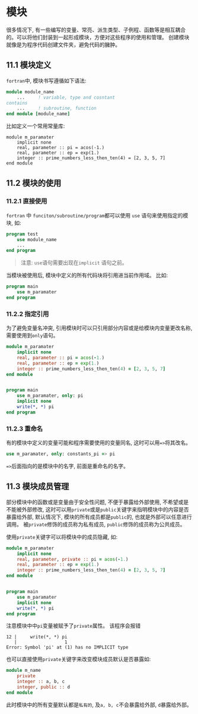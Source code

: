 # 模块

很多情况下, 有一些编写的变量、常亮、派生类型、子例程、函数等是相互耦合的。可以将他们封装到一起形成模块，方便对这些程序的使用和管理。
创建模块就像是为程序代码创建文件夹，避免代码的臃肿。

## 11.1 模块定义
`fortran`中, 模块书写遵循如下语法:
```fortran
module module_name
    ...     ! variable, type and cosntant
contains
    ...     ! subroutine, function
end module [module_name]

```
比如定义一个常用常量库:
```fortran{class="line-numbers"}
module m_paramater
    implicit none
    real, parameter :: pi = acos(-1.)
    real, parameter :: ep = exp(1.)   
    integer :: prime_numbers_less_then_ten(4) = [2, 3, 5, 7]
end module
```


## 11.2 模块的使用
### 11.2.1 直接使用
`fortran` 中 `funciton/subroutine/program`都可以使用 `use` 语句来使用指定的模块, 如:

```fortran {class="line-numbers"}
program test
    use module_name
    ...
end program
```
> 注意: `use`语句需要出现在`implicit` 语句之前。

当模块被使用后, 模块中定义的所有代码块将引用进当前作用域。
比如:
```fortran {class="line-numbers"}
program main
    use m_paramater
end program
```


### 11.2.2 指定引用
为了避免变量名冲突, 引用模块时可以只引用部分内容或是给模块内变量更改名称, 需要使用到`only`语句。
```fortran
module m_paramater
    implicit none
    real, parameter :: pi = acos(-1.)
    real, parameter :: ep = exp(1.)   
    integer :: prime_numbers_less_then_ten(4) = [2, 3, 5, 7]
end module


program main
    use m_paramater, only: pi
    implicit none
    write(*, *) pi
end program
```

### 11.2.3 重命名
有的模块中定义的变量可能和程序需要使用的变量同名, 这时可以用`=>`将其改名。
```fortran
use m_paramater, only: constants_pi => pi
```
`=>`后面指向的是模块中的名字, 前面是重命名的名字。

## 11.3 模块成员管理
部分模块中的函数或是变量由于安全性问题, 不便于暴露给外部使用, 不希望或是不能被外部修改, 这时可以用`private`或是`public`关键字来指明模块中的内容是否暴露给外部, 默认情况下, 模块的所有成员都是`public`的, 也就是外部可以任意进行调用。
被`private`修饰的成员称为私有成员, `public`修饰的成员称为公共成员。

使用`private`关键字可以将模块中的成员隐藏, 如:
```fortran
module m_paramater
    implicit none
    real, parameter, private :: pi = acos(-1.)
    real, parameter :: ep = exp(1.)   
    integer :: prime_numbers_less_then_ten(4) = [2, 3, 5, 7]
end module


program main
    use m_paramater
    implicit none
    write(*, *) pi
end program
```
注意模块中中`pi`变量被赋予了`private`属性。
该程序会报错
```
12 |     write(*, *) pi
   |                  1
Error: Symbol 'pi' at (1) has no IMPLICIT type
```

也可以直接使用`private`关键字来改变模块成员默认是否暴露如:
```fortran
module m_name
    private
    integer :: a, b, c
    integer, public :: d
end module
```
此时模块中的所有变量默认都是`私有的`,
及`a, b, c`不会暴露给外部, `d`暴露给外部。
